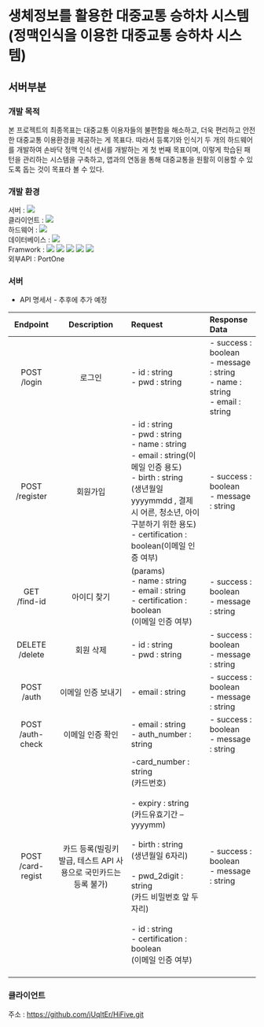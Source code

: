 # 생체정보를 활용한 대중교통 승하차 시스템<br/>(정맥인식을 이용한 대중교통 승하차 시스템)
## 서버부분

### 개발 목적
본 프로젝트의 최종목표는 대중교통 이용자들의 불편함을 해소하고, 더욱 편리하고 안전한 대중교통 이용환경을 제공하는 게 목표다.
따라서 등록기와 인식기 두 개의 하드웨어를 개발하여 손바닥 정맥 인식 센서를 개발하는 게 첫 번째 목표이며, 이렇게 학습된 패턴을 관리하는 시스템을 구축하고,
앱과의 연동을 통해 대중교통을 원활히 이용할 수 있도록 돕는 것이 목표라 볼 수 있다.

### 개발 환경
서버 : <img src="https://img.shields.io/badge/Node.js-339933?style=flat&logo=Node.js&logoColor=white"><br/>
클라이언트 : <img src="https://img.shields.io/badge/Kotlin-7F52FF?style=flat&logo=kotlin&logoColor=white"><br/>
하드웨어 :  <img src="https://img.shields.io/badge/Python-3776AB?style=flat&logo=python&logoColor=white"><br/>
데이터베이스 :  <img src="https://img.shields.io/badge/MariaDB-003545?style=flat&logo=mariadb&logoColor=white"><br/>
Framwork : <img src="https://img.shields.io/badge/Android Studio-3DDC84?style=flat&logo=androidstudio&logoColor=white">
          <img src="https://img.shields.io/badge/TensorFlow Lite-FF6F00?style=flat&logo=tensorflow&logoColor=white">
          <img src="https://img.shields.io/badge/OpenCV-5C3EE8?style=flat&logo=opencv&logoColor=white">
          <img src="https://img.shields.io/badge/Docker-2496ED?style=flat&logo=docker&logoColor=white">
          <img src="https://img.shields.io/badge/Ubuntu-E95420?style=flat&logo=ubuntu&logoColor=white"><br/>
외부API : PortOne

### 서버
  + API 명세서 - 추후에 추가 예정

|Endpoint|Description|Request|Response Data|  
|:---:|:---:|:---|:---|
|POST /login|로그인|\- id : string <br/> \- pwd : string|\- success : boolean <br/>\- message : string <br/>\- name : string <br/>\- email : string|   
|POST /register|회원가입|\- id : string<br/>\- pwd : string<br/>\- name : string<br/>\- email : string(이메일 인증 용도)<br/>\- birth : string<br/>(생년월일 yyyymmdd , 결제 시 어른, 청소년, 아이 구분하기 위한 용도)<br/>\- certification : boolean(이메일 인증 여부)<br/>|\- success : boolean <br/> \- message : string|  
|GET /find-id|아이디 찾기|(params)<br/>\- name : string<br/>\- email : string<br/>\- certification : boolean<br/>(이메일 인증 여부)|\- success : boolean<br/>\- message : string|   
|DELETE /delete|회원 삭제|\- id : string<br/>\- pwd : string|\- success : boolean <br/>\- message : string|
|POST /auth|이메일 인증 보내기|\- email : string|\- success : boolean<br/>\- message : string|
|POST /auth-check|이메일 인증 확인|\- email : string<br/>\- auth_number : string|\- success : boolean<br/>\- message : string| 
|POST /card-regist|카드 등록(빌링키 발급, 테스트 API 사용으로 국민카드는 등록 불가)|\-card_number : string<br/>(카드번호)<br/><br/>\- expiry : string <br/>(카드유효기간 – yyyymm)<br/><br/>\- birth : string<br/>(생년월일 6자리)<br/><br/>\- pwd_2digit : string<br/>(카드 비밀번호 앞 두자리)<br/><br/>\- id : string<br/>\- certification : boolean<br/>(이메일 인증 여부)<br/><br/>|\- success : boolean <br/>\- message : string|



### 클라이언트
주소 : https://github.com/jUqItEr/HiFive.git
